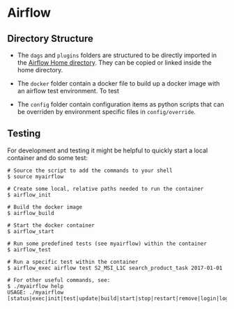 # Airflow

## Directory Structure

* The `dags` and `plugins` folders are structured to be directly imported in the [Airflow Home directory](https://airflow.incubator.apache.org/start.html#quick-start).
They can be copied or linked inside the home directory.

* The `docker` folder contain a docker file to build up a docker image with an airflow test environment. To test

* The `config` folder contain configuration items as python scripts that can be overriden by environment specific files in `config/override`.


## Testing

For development and testing it might be helpful to quickly start a local container and do some test:

```
# Source the script to add the commands to your shell
$ source myairflow

# Create some local, relative paths needed to run the container
$ airflow_init

# Build the docker image
$ airflow_build

# Start the docker container
$ airflow_start

# Run some predefined tests (see myairflow) within the container
$ airflow_test

# Run a specific test within the container
$ airflow_exec airflow test S2_MSI_L1C search_product_task 2017-01-01

# For other useful commands, see:
$ ./myairflow help
USAGE: ./myairflow [status|exec|init|test|update|build|start|stop|restart|remove|login|logs]
```

